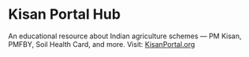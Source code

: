 # Kisan Portal Hub
An educational resource about Indian agriculture schemes — PM Kisan, PMFBY, Soil Health Card, and more.
Visit: [KisanPortal.org](https://kisanportal.org)
